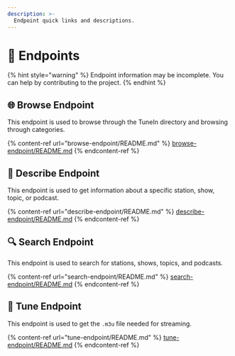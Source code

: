 ```yaml
---
description: >-
  Endpoint quick links and descriptions.
---
```


# 🔗 Endpoints

{% hint style="warning" %}
Endpoint information may be incomplete. You can help by contributing to the project.
{% endhint %}

## 🌐 Browse Endpoint

This endpoint is used to browse through the TuneIn directory and browsing through categories.

{% content-ref url="browse-endpoint/README.md" %}
[browse-endpoint/README.md](browse-endpoint/README.md)
{% endcontent-ref %}

## 📃️ Describe Endpoint

This endpoint is used to get information about a specific station, show, topic, or podcast.

{% content-ref url="describe-endpoint/README.md" %}
[describe-endpoint/README.md](describe-endpoint/README.md)
{% endcontent-ref %}

## 🔍 Search Endpoint

This endpoint is used to search for stations, shows, topics, and podcasts.

{% content-ref url="search-endpoint/README.md" %}
[search-endpoint/README.md](search-endpoint/README.md)
{% endcontent-ref %}

## 🎵 Tune Endpoint

This endpoint is used to get the `.m3u` file needed for streaming.

{% content-ref url="tune-endpoint/README.md" %}
[tune-endpoint/README.md](tune-endpoint/README.md)
{% endcontent-ref %}
